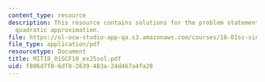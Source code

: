 ```yaml
---
content_type: resource
description: This resource contains solutions for the problem statements related to
  quadratic approximation.
file: https://ol-ocw-studio-app-qa.s3.amazonaws.com/courses/18-01sc-single-variable-calculus-fall-2010/f806d7f06df82639483a24d467a4fa28_MIT18_01SCF10_ex25sol.pdf
file_type: application/pdf
resourcetype: Document
title: MIT18_01SCF10_ex25sol.pdf
uid: f806d7f0-6df8-2639-483a-24d467a4fa28
---
```


